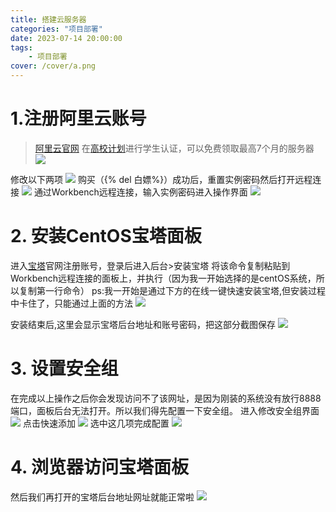 ```yaml
---
title: 搭建云服务器
categories: "项目部署"
date: 2023-07-14 20:00:00
tags: 
    - 项目部署
cover: /cover/a.png
---
```


# 1.注册阿里云账号
><a href="https://www.aliyun.com/" target="_blank">阿里云官网</a>
在<a href="https://developer.aliyun.com/plan/student">高校计划</a>进行学生认证，可以免费领取最高7个月的服务器
![](http://GitHubxxx17.github.io/img/server/1.png)

修改以下两项
![](http://GitHubxxx17.github.io/img/server/2.png)
购买（{% del 白嫖%}）成功后，重置实例密码然后打开远程连接
![](http://GitHubxxx17.github.io/img/server/3.png)
通过Workbench远程连接，输入实例密码进入操作界面
![](http://GitHubxxx17.github.io/img/server/4.png)

# 2. 安装CentOS宝塔面板

进入<a href="https://www.bt.cn/new/index.html">宝塔</a>官网注册账号，登录后进入后台>安装宝塔
将该命令复制粘贴到Workbench远程连接的面板上，并执行（因为我一开始选择的是centOS系统，所以复制第一行命令）
ps:我一开始是通过下方的在线一键快速安装宝塔,但安装过程中卡住了，只能通过上面的方法
![](http://GitHubxxx17.github.io/img/server/5.png)

安装结束后,这里会显示宝塔后台地址和账号密码，把这部分截图保存
![](http://GitHubxxx17.github.io/img/server/6.png)

# 3. 设置安全组

在完成以上操作之后你会发现访问不了该网址，是因为刚装的系统没有放行8888端口，面板后台无法打开。所以我们得先配置一下安全组。
进入修改安全组界面
![](http://GitHubxxx17.github.io/img/server/7.png)
点击快速添加
![](http://GitHubxxx17.github.io/img/server/8.png)
选中这几项完成配置
![](http://GitHubxxx17.github.io/img/server/9.png)

# 4. 浏览器访问宝塔面板
然后我们再打开的宝塔后台地址网址就能正常啦
![](http://GitHubxxx17.github.io/img/server/10.png)

